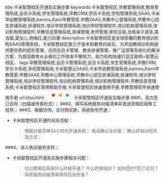 title:卡米智慧校区开通及实施步骤
keywords:卡米智慧校区,早教管理系统,教育管理系统,会员卡系统,学生管理系统,早教CRM,学员卡系统,学校管理系统,SAAS,卡米早幼教管理系统,kamios,Kami早教管家,早教SAAS,早教中心管理系统,早教中心招生排课系统,排课软件,培训学校管理系统,培训学校管理软件,培训机构管理系统,培训机构管理软件,早教信息管理系统,排课管理,老师管理,家校互联,龙格亲子游泳,美吉姆,夏加儿,杨梅红,能力风暴
description:卡米智慧校区是全球部署的教育培训机构SAAS管理系统。卡米智慧校区致力于技术和教育的结合，为早幼教培训机构提供更优质的招生管理、合同会员卡管理、教务排课管理、推广运营等系统化的解决方案，为提高教育从业者的工作效率不懈努力，助力机构快速打造互联网+智慧云校区。
tags:早教管理系统,会员卡管理系统,会员卡系统,学生管理系统,早教CRM,学员卡系统,学校管理系统,卡米智慧云SAAS,卡米早幼教管理系统,kamios,Kami早教管家,早教SAAS,早教中心管理系统,早教中心招生排课系统,排课软件,培训学校管理系统,培训学校管理软件,培训机构管理系统,培训机构管理软件,早教信息管理系统,卡米智慧校区常用帮助手册,卡米智慧校区快速使用手册,早教管理软件快速使用手册
url:ktss.html
![](/基础数据设置/_image/2017-06-13-21-01-45.jpg)
卡米智慧校区开通及实施步骤
###1、双方签订合同（扫描或传真形式）；
###2、填写系统服务对接清单并发送至相应销售工程师；
###3、根据合同，支付购买款，系统账号开通；
*   卡米智慧校区开通时间及流程：
    > 根据对接清单24小时内开通系统；
    > 电话确认与对接；
    > 确认好培训时间及方式；

###4、进入售后服务支持；
*   卡米智慧校区开通及实施步骤相关问题：
    > 付过费用后系统什么时候开通？
    > 什么时候培训？
    > 如何签约?签订合同？
    > 系统服务对接清单填写后发给谁？